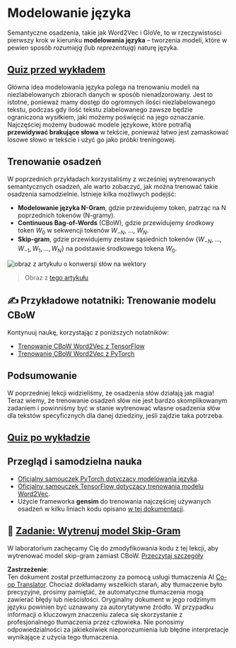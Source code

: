 <!--
CO_OP_TRANSLATOR_METADATA:
{
  "original_hash": "31b46ba1f3aa78578134d4829f88be53",
  "translation_date": "2025-08-24T10:16:32+00:00",
  "source_file": "lessons/5-NLP/15-LanguageModeling/README.md",
  "language_code": "pl"
}
-->
# Modelowanie języka

Semantyczne osadzenia, takie jak Word2Vec i GloVe, to w rzeczywistości pierwszy krok w kierunku **modelowania języka** – tworzenia modeli, które w pewien sposób *rozumieją* (lub *reprezentują*) naturę języka.

## [Quiz przed wykładem](https://red-field-0a6ddfd03.1.azurestaticapps.net/quiz/115)

Główna idea modelowania języka polega na trenowaniu modeli na niezlabelowanych zbiorach danych w sposób nienadzorowany. Jest to istotne, ponieważ mamy dostęp do ogromnych ilości niezlabelowanego tekstu, podczas gdy ilość tekstu zlabelowanego zawsze będzie ograniczona wysiłkiem, jaki możemy poświęcić na jego oznaczanie. Najczęściej możemy budować modele językowe, które potrafią **przewidywać brakujące słowa** w tekście, ponieważ łatwo jest zamaskować losowe słowo w tekście i użyć go jako próbki treningowej.

## Trenowanie osadzeń

W poprzednich przykładach korzystaliśmy z wcześniej wytrenowanych semantycznych osadzeń, ale warto zobaczyć, jak można trenować takie osadzenia samodzielnie. Istnieje kilka możliwych podejść:

* **Modelowanie języka N-Gram**, gdzie przewidujemy token, patrząc na N poprzednich tokenów (N-gramy).
* **Continuous Bag-of-Words** (CBoW), gdzie przewidujemy środkowy token $W_0$ w sekwencji tokenów $W_{-N}$, ..., $W_N$.
* **Skip-gram**, gdzie przewidujemy zestaw sąsiednich tokenów {$W_{-N},\dots, W_{-1}, W_1,\dots, W_N$} na podstawie środkowego tokena $W_0$.

![obraz z artykułu o konwersji słów na wektory](../../../../../lessons/5-NLP/14-Embeddings/images/example-algorithms-for-converting-words-to-vectors.png)

> Obraz z [tego artykułu](https://arxiv.org/pdf/1301.3781.pdf)

## ✍️ Przykładowe notatniki: Trenowanie modelu CBoW

Kontynuuj naukę, korzystając z poniższych notatników:

* [Trenowanie CBoW Word2Vec z TensorFlow](../../../../../lessons/5-NLP/15-LanguageModeling/CBoW-TF.ipynb)
* [Trenowanie CBoW Word2Vec z PyTorch](../../../../../lessons/5-NLP/15-LanguageModeling/CBoW-PyTorch.ipynb)

## Podsumowanie

W poprzedniej lekcji widzieliśmy, że osadzenia słów działają jak magia! Teraz wiemy, że trenowanie osadzeń słów nie jest bardzo skomplikowanym zadaniem i powinniśmy być w stanie wytrenować własne osadzenia słów dla tekstów specyficznych dla danej dziedziny, jeśli zajdzie taka potrzeba.

## [Quiz po wykładzie](https://red-field-0a6ddfd03.1.azurestaticapps.net/quiz/215)

## Przegląd i samodzielna nauka

* [Oficjalny samouczek PyTorch dotyczący modelowania języka](https://pytorch.org/tutorials/beginner/nlp/word_embeddings_tutorial.html).
* [Oficjalny samouczek TensorFlow dotyczący trenowania modelu Word2Vec](https://www.TensorFlow.org/tutorials/text/word2vec).
* Użycie frameworka **gensim** do trenowania najczęściej używanych osadzeń w kilku liniach kodu opisano [w tej dokumentacji](https://pytorch.org/tutorials/beginner/nlp/word_embeddings_tutorial.html).

## 🚀 [Zadanie: Wytrenuj model Skip-Gram](lab/README.md)

W laboratorium zachęcamy Cię do zmodyfikowania kodu z tej lekcji, aby wytrenować model skip-gram zamiast CBoW. [Przeczytaj szczegóły](lab/README.md)

**Zastrzeżenie**:  
Ten dokument został przetłumaczony za pomocą usługi tłumaczenia AI [Co-op Translator](https://github.com/Azure/co-op-translator). Chociaż dokładamy wszelkich starań, aby tłumaczenie było precyzyjne, prosimy pamiętać, że automatyczne tłumaczenia mogą zawierać błędy lub nieścisłości. Oryginalny dokument w jego rodzimym języku powinien być uznawany za autorytatywne źródło. W przypadku informacji o kluczowym znaczeniu zaleca się skorzystanie z profesjonalnego tłumaczenia przez człowieka. Nie ponosimy odpowiedzialności za jakiekolwiek nieporozumienia lub błędne interpretacje wynikające z użycia tego tłumaczenia.
